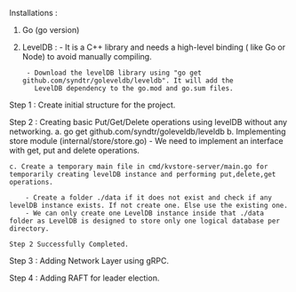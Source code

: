 
Installations : 
1. Go (go version)
2. LevelDB : 
        - It is a C++ library and needs a high-level binding ( like Go or Node) to avoid manually compiling. 
        
        - Download the levelDB library using "go get github.com/syndtr/goleveldb/leveldb". It will add the 
          LevelDB dependency to the go.mod and go.sum files. 


Step 1 : Create initial structure for the project. 

Step 2 : Creating basic Put/Get/Delete operations using levelDB without any networking. 
    a. go get github.com/syndtr/goleveldb/leveldb
    b. Implementing store module (internal/store/store.go) 
        - We need to implement an interface with get, put and delete operations. 

    c. Create a temporary main file in cmd/kvstore-server/main.go for temporarily creating levelDB instance and performing put,delete,get operations. 

        - Create a folder ./data if it does not exist and check if any levelDB instance exists. If not create one. Else use the existing one. 
        - We can only create one LevelDB instance inside that ./data folder as LevelDB is designed to store only one logical database per directory. 

    Step 2 Successfully Completed. 

Step 3 : Adding Network Layer using gRPC. 

Step 4 : Adding RAFT for leader election. 